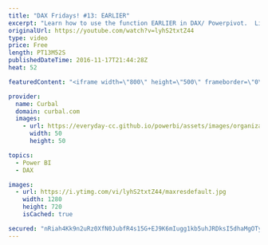 ```yaml
---
title: "DAX Fridays! #13: EARLIER"
excerpt: "Learn how to use the function EARLIER in DAX/ Powerpivot.  Link to pbix and excel file: https://curbal.com/blog/glossary/earlier-dax  EARLIER is mostly used in the context of calculated columns.  The performance of EARLIER might be slow because it theoretically, it might have to perform a number of operations"
originalUrl: https://youtube.com/watch?v=lyhS2txtZ44
type: video
price: Free
length: PT13M52S
publishedDateTime: 2016-11-17T21:44:28Z
heat: 52

featuredContent: "<iframe width=\"800\" height=\"500\" frameborder=\"0\" src=\"https://www.youtube.com/embed/lyhS2txtZ44\" allow=\"accelerometer; autoplay; encrypted-media; gyroscope; picture-in-picture\" allowfullscreen></iframe>"

provider:
  name: Curbal
  domain: curbal.com
  images:
    - url: https://everyday-cc.github.io/powerbi/assets/images/organizations/curbal.com-50x50.jpg
      width: 50
      height: 50

topics:
  - Power BI
  - DAX

images:
  - url: https://i.ytimg.com/vi/lyhS2txtZ44/maxresdefault.jpg
    width: 1280
    height: 720
    isCached: true

secured: "nRiah4Kk9n2uRz0XfN0JubfR4s15G+EJ9K6mIugg1kb5uhJRDksI5dhaMgOTysPdAruQhOugLMDooZrOb91Zx6TQ276myRQX9yAzDHg36t17vgIv7fPcusAiiNmKOdL9mbVWIxmeMG2sf0C0mPFtasSqSEJRZNclM5aHskqPchAAWbJaUn5DzEPTJIiP7O+9X73a8BG5iyw9mRZ23Xbsxk2+41e/6r79UHX81SGOvf93cdbWJ9VVfQUW6as32oW0ismUpHOzIGmdiPa9iwckmmeHJRtroU94/EO6MtFFRgWvXslAAuXHgh1PD6hFBbH1m8myCvwClhObr1HMQ8rlXnZEnZX5aXWbWogd3tD5Ko+kwvC7WWCMjgUpb/ACl3ZEMA3A+8cGwrCzSZJuwHyeRyf7ZhjAcoUtk93g8niGPnA=;pqKjIFYOUNorwXa0P0WAdA=="
---
```


